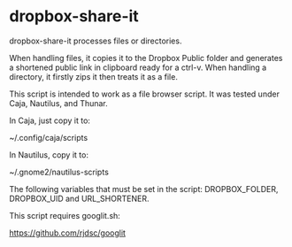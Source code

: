 dropbox-share-it
================

dropbox-share-it processes files or directories.

When handling files, it copies it to the Dropbox Public folder and generates a shortened public link in clipboard ready for a ctrl-v. When handling a directory, it firstly zips it then treats it as a file.

This script is intended to work as a file browser script. It was tested under Caja, Nautilus, and Thunar.

In Caja, just copy it to:

~/.config/caja/scripts

In Nautilus, copy it to:

~/.gnome2/nautilus-scripts

The following variables that must be set in the script: DROPBOX_FOLDER, DROPBOX_UID and URL_SHORTENER.

This script requires googlit.sh:

https://github.com/rjdsc/googlit

